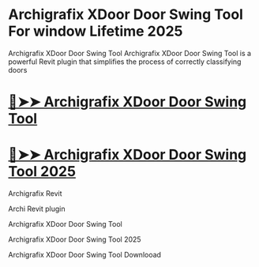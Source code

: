 # Archigrafix XDoor Door Swing Tool For window Lifetime 2025

Archigrafix XDoor Door Swing Tool Archigrafix XDoor Door Swing Tool is a powerful Revit plugin that simplifies the process of correctly classifying doors

# [🔴➤➤ Archigrafix XDoor Door Swing Tool](https://up-community.link/dl/)

# [🔴➤➤ Archigrafix XDoor Door Swing Tool 2025](https://up-community.link/dl/)

Archigrafix Revit

Archi Revit plugin

Archigrafix XDoor Door Swing Tool

Archigrafix XDoor Door Swing Tool 2025

Archigrafix XDoor Door Swing Tool Downlooad
